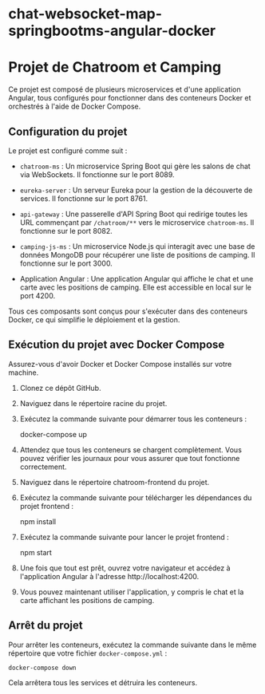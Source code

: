 # chat-websocket-map-springbootms-angular-docker

# Projet de Chatroom et Camping

Ce projet est composé de plusieurs microservices et d'une application Angular, tous configurés pour fonctionner dans des conteneurs Docker et orchestrés à l'aide de Docker Compose.

## Configuration du projet

Le projet est configuré comme suit :

- `chatroom-ms` : Un microservice Spring Boot qui gère les salons de chat via WebSockets. Il fonctionne sur le port 8089.

- `eureka-server` : Un serveur Eureka pour la gestion de la découverte de services. Il fonctionne sur le port 8761.

- `api-gateway` : Une passerelle d'API Spring Boot qui redirige toutes les URL commençant par `/chatroom/**` vers le microservice `chatroom-ms`. Il fonctionne sur le port 8082.

- `camping-js-ms` : Un microservice Node.js qui interagit avec une base de données MongoDB pour récupérer une liste de positions de camping. Il fonctionne sur le port 3000.

- Application Angular : Une application Angular qui affiche le chat et une carte avec les positions de camping. Elle est accessible en local sur le port 4200.

Tous ces composants sont conçus pour s'exécuter dans des conteneurs Docker, ce qui simplifie le déploiement et la gestion.

## Exécution du projet avec Docker Compose

Assurez-vous d'avoir Docker et Docker Compose installés sur votre machine.

1. Clonez ce dépôt GitHub.

2. Naviguez dans le répertoire racine du projet.

3. Exécutez la commande suivante pour démarrer tous les conteneurs :

    docker-compose up

5. Attendez que tous les conteneurs se chargent complètement. Vous pouvez vérifier les journaux pour vous assurer que tout fonctionne correctement.

6. Naviguez dans le répertoire chatroom-frontend du projet.

7. Exécutez la commande suivante pour télécharger les dépendances du projet frontend :

    npm install


8. Exécutez la commande suivante pour lancer le projet frontend :

    npm start

9. Une fois que tout est prêt, ouvrez votre navigateur et accédez à l'application Angular à l'adresse http://localhost:4200.

10. Vous pouvez maintenant utiliser l'application, y compris le chat et la carte affichant les positions de camping.

## Arrêt du projet

Pour arrêter les conteneurs, exécutez la commande suivante dans le même répertoire que votre fichier `docker-compose.yml` :

    docker-compose down

Cela arrêtera tous les services et détruira les conteneurs.



